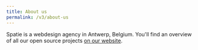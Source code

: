 ```yaml
---
title: About us
permalink: /v3/about-us
---
```


Spatie is a webdesign agency in Antwerp, Belgium. You'll find an overview of all
our open source projects [on our website](https://spatie.be/opensource).